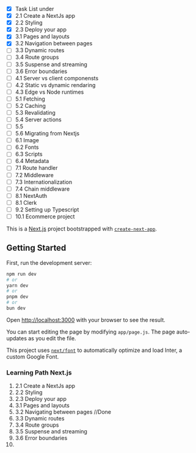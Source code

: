 - [x] Task List under 
- [x] 2.1 Create a NextJs app
- [x] 2.2 Styling
- [x] 2.3 Deploy your app
- [x] 3.1 Pages and layouts
- [x] 3.2 Navigation between pages
- [ ] 3.3 Dynamic routes
- [ ] 3.4 Route groups
- [ ] 3.5 Suspense and streaming
- [ ] 3.6 Error boundaries
- [ ] 4.1 Server vs client componensts
- [ ] 4.2 Static vs dynamic rendaring
- [ ] 4.3 Edge vs Node runtimes
- [ ] 5.1 Fetching
- [ ] 5.2 Caching
- [ ] 5.3 Revalidating
- [ ] 5.4 Server actions
- [ ] 5.5
- [ ] 5.6 Migrating from Nextjs
- [ ] 6.1 Image
- [ ] 6.2 Fonts
- [ ] 6.3 Scripts
- [ ] 6.4 Metadata
- [ ] 7.1 Route handler
- [ ] 7.2 Middleware
- [ ] 7.3 Internationalization
- [ ] 7.4 Chain middleware
- [ ] 8.1 NextAuth
- [ ] 8.1 Clerk
- [ ] 9.2 Setting up Typescript
- [ ] 10.1 Ecommerce project 

This is a [Next.js](https://nextjs.org/) project bootstrapped with [`create-next-app`](https://github.com/vercel/next.js/tree/canary/packages/create-next-app).

## Getting Started

First, run the development server:

```bash
npm run dev
# or
yarn dev
# or
pnpm dev
# or
bun dev
```

Open [http://localhost:3000](http://localhost:3000) with your browser to see the result.

You can start editing the page by modifying `app/page.js`. The page auto-updates as you edit the file.

This project uses [`next/font`](https://nextjs.org/docs/basic-features/font-optimization) to automatically optimize and load Inter, a custom Google Font.


### Learning Path Next.js

1.  2.1 Create a NextJs app
2.  2.2 Styling
3.  2.3 Deploy your app
4.  3.1 Pages and layouts
5.  3.2 Navigating between pages //Done
6.  3.3 Dynamic routes
7.  3.4 Route groups
8.  3.5 Suspense and streaming
9.  3.6 Error boundaries
10. 


